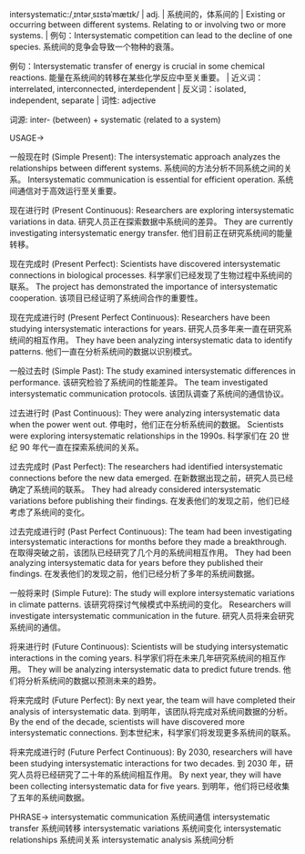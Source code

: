 intersystematic:/ˌɪntərˌsɪstəˈmætɪk/ | adj. | 系统间的，体系间的 | Existing or occurring between different systems.  Relating to or involving two or more systems. |  例句：Intersystematic competition can lead to the decline of one species. 系统间的竞争会导致一个物种的衰落。

例句：Intersystematic transfer of energy is crucial in some chemical reactions. 能量在系统间的转移在某些化学反应中至关重要。 | 近义词：interrelated, interconnected, interdependent | 反义词：isolated, independent, separate | 词性: adjective

词源: inter- (between) + systematic (related to a system)

USAGE->

一般现在时 (Simple Present):
The intersystematic approach analyzes the relationships between different systems.  系统间的方法分析不同系统之间的关系。
Intersystematic communication is essential for efficient operation. 系统间通信对于高效运行至关重要。


现在进行时 (Present Continuous):
Researchers are exploring intersystematic variations in data. 研究人员正在探索数据中系统间的差异。
They are currently investigating intersystematic energy transfer. 他们目前正在研究系统间的能量转移。


现在完成时 (Present Perfect):
Scientists have discovered intersystematic connections in biological processes. 科学家们已经发现了生物过程中系统间的联系。
The project has demonstrated the importance of intersystematic cooperation. 该项目已经证明了系统间合作的重要性。


现在完成进行时 (Present Perfect Continuous):
Researchers have been studying intersystematic interactions for years. 研究人员多年来一直在研究系统间的相互作用。
They have been analyzing intersystematic data to identify patterns. 他们一直在分析系统间的数据以识别模式。


一般过去时 (Simple Past):
The study examined intersystematic differences in performance. 该研究检验了系统间的性能差异。
The team investigated intersystematic communication protocols. 该团队调查了系统间的通信协议。


过去进行时 (Past Continuous):
They were analyzing intersystematic data when the power went out.  停电时，他们正在分析系统间的数据。
Scientists were exploring intersystematic relationships in the 1990s.  科学家们在 20 世纪 90 年代一直在探索系统间的关系。


过去完成时 (Past Perfect):
The researchers had identified intersystematic connections before the new data emerged.  在新数据出现之前，研究人员已经确定了系统间的联系。
They had already considered intersystematic variations before publishing their findings. 在发表他们的发现之前，他们已经考虑了系统间的变化。


过去完成进行时 (Past Perfect Continuous):
The team had been investigating intersystematic interactions for months before they made a breakthrough.  在取得突破之前，该团队已经研究了几个月的系统间相互作用。
They had been analyzing intersystematic data for years before they published their findings.  在发表他们的发现之前，他们已经分析了多年的系统间数据。


一般将来时 (Simple Future):
The study will explore intersystematic variations in climate patterns.  该研究将探讨气候模式中系统间的变化。
Researchers will investigate intersystematic communication in the future.  研究人员将来会研究系统间的通信。


将来进行时 (Future Continuous):
Scientists will be studying intersystematic interactions in the coming years.  科学家们将在未来几年研究系统间的相互作用。
They will be analyzing intersystematic data to predict future trends.  他们将分析系统间的数据以预测未来的趋势。


将来完成时 (Future Perfect):
By next year, the team will have completed their analysis of intersystematic data.  到明年，该团队将完成对系统间数据的分析。
By the end of the decade, scientists will have discovered more intersystematic connections.  到本世纪末，科学家们将发现更多系统间的联系。


将来完成进行时 (Future Perfect Continuous):
By 2030, researchers will have been studying intersystematic interactions for two decades.  到 2030 年，研究人员将已经研究了二十年的系统间相互作用。
By next year, they will have been collecting intersystematic data for five years.  到明年，他们将已经收集了五年的系统间数据。


PHRASE->
intersystematic communication  系统间通信
intersystematic transfer  系统间转移
intersystematic variations  系统间变化
intersystematic relationships 系统间关系
intersystematic analysis  系统间分析

